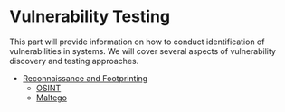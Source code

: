 # Vulnerability Testing

This part will provide information on how to conduct identification of vulnerabilities in systems. We will cover several aspects of vulnerability discovery and testing approaches.

* [Reconnaissance and Footprinting](footprinting/intro.md)
  * [OSINT](vfootprinting/osint.md)
  * [Maltego](footprinting/maltego.md)